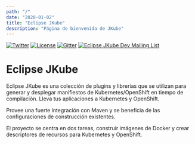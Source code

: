 ```yaml
---
path: "/"
date: "2020-01-02"
title: "Eclipse JKube"
description: "Página de bienvenida de JKube"
---
```

<div class="hero">
<div class="hero-content">

<div class="getting-involved">

[![Twitter](https://img.shields.io/twitter/follow/jkubeio?label=Follow)](https://twitter.com/jkubeio)
[![License](https://img.shields.io/badge/License-EPL%202.0-red.svg?label=license&logo=eclipse)](https://www.eclipse.org/legal/epl-2.0/)
[![Gitter](https://badges.gitter.im/eclipse/jkube.svg)](https://gitter.im/eclipse/jkube?utm_source=badge&utm_medium=badge&utm_campaign=pr-badge)
[![Eclipse JKube Dev Mailing List](https://img.shields.io/badge/Eclipse%20JKube%20-Developer%20Mailing%20List-orange)](https://accounts.eclipse.org/mailing-list/jkube-dev)

</div>

# Eclipse JKube

Eclipse JKube es una colección de plugins y librerías que se utilizan para generar y desplegar manifiestos de 
Kubernetes/OpenShift en tiempo de compilación. Lleva tus aplicaciones a Kubernetes y OpenShift.

Provee una fuerte integración con Maven y se beneficia de las configuraciones de construcción existentes.

El proyecto se centra en dos tareas, construir imágenes de Docker y crear descriptores de recursos para Kubernetes
y OpenShift.

</div>
</div>
